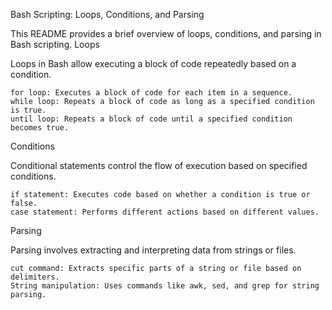 Bash Scripting: Loops, Conditions, and Parsing

This README provides a brief overview of loops, conditions, and parsing in Bash scripting.
Loops

Loops in Bash allow executing a block of code repeatedly based on a condition.

    for loop: Executes a block of code for each item in a sequence.
    while loop: Repeats a block of code as long as a specified condition is true.
    until loop: Repeats a block of code until a specified condition becomes true.

Conditions

Conditional statements control the flow of execution based on specified conditions.

    if statement: Executes code based on whether a condition is true or false.
    case statement: Performs different actions based on different values.

Parsing

Parsing involves extracting and interpreting data from strings or files.

    cut command: Extracts specific parts of a string or file based on delimiters.
    String manipulation: Uses commands like awk, sed, and grep for string parsing.

